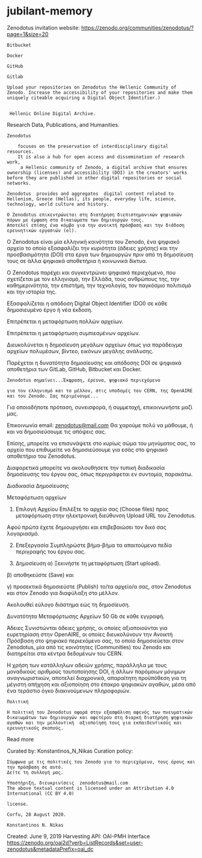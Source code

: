 # jubilant-memory
Zenodotus invitation
website: https://zenodo.org/communities/zenodotus/?page=1&size=20




    Bitbucket

    Docker

    GitHub

    Gitlab

    Upload your repositories on Zenodotus the Hellenic Community of Zenodo. Increase the accessibility of your repositories and make them uniquely citeable acquiring a Digital Object Identifier.)


     Hellenic Online Digital Archive. 

Research Data, Publications, and Humanities.

    Zenodotus

        focuses on the preservation of interdisciplinary digital resources.
        It is also a hub for open access and dissemination of research work,
         a Hellenic community of Zenodo, a digital archive that ensures ownership (licenses) and accessibility (DOI) in the creators' works before they are published in other digital repositories or social networks.

    Zenodotus  provides and aggregates  digital content related to Hellenism, Greece (Hellas), its people, everyday life, science, technology, world culture and history.

    Ο Zenodotus επικεντρώνεται στη διατήρηση διεπιστημονικών ψηφιακών πόρων με έμφαση στα δικαιώματα των δημιουργών τους.
    Αποτελεί επίσης ένα κόμβο για την ανοικτή πρόσβαση και την διάδοση ερευνητικών εργασιών (el).

 

O Zenodotus είναι μία ελληνική κοινότητα του Zenodo, ένα ψηφιακό αρχείο το οποίο εξασφαλίζει την κυριότητα (άδειες χρήσης) και την προσβασιμότητα (DOI) στα έργα των δημιουργών πριν από τη δημοσίευση τους σε άλλα ψηφιακά αποθετήρια ή κοινωνικά δίκτυα.

Ο Zenodotus παρέχει και συγκεντρώνει ψηφιακό περιεχόμενο, που σχετίζεται με τον ελληνισμό, την Ελλάδα, τους ανθρώπους της, την καθημερινότητα,  την επιστήμη, την τεχνολογία, τον παγκόσμιο πολιτισμό και την ιστορία της.

Εξασφαλίζεται η απόδοση Digital Object Identifier (DOI) σε κάθε δημοσιευμένο έργο ή νέα έκδοση.

Επιτρέπεται η μεταφόρτωση πολλών αρχείων.

Επιτρέπεται η μεταφόρτωση συμπιεσμένων αρχείων.

Διευκολύνεται η δημοσίευση μεγάλων αρχείων όπως για παράδειγμα αρχείων πολυμέσων, βίντεο, εικόνων μεγάλης ανάλυσης.

Παρέχεται η δυνατότητα δημοσίευσης και απόδοσης DOI σε ψηφιακά αποθετήρια των GitLab, GitHub, Bitbucket και Docker.

    Zenodotus σημαίνει...Έκφραση, έρευνα, ψηφιακό περιεχόμενο

    για τον ελληνισμό και το μέλλον, στις υποδομές του CERN, της OpenAIRE και του Zenodo. Σας περιμένουμε...
     

Για οποιαδήποτε πρόταση, συνεισφορά, ή συμμετοχή, επικοινωνήστε μαζί μας. 
 


Επικοινωνία
email: zenodotus@mail.com
Θα χαρούμε πολύ να μάθουμε, ή και να δημοσιεύσουμε τις απόψεις σας.

Επίσης,
μπορείτε να επισυνάψετε στο κυρίως σώμα του μηνύματος σας, το αρχείο
που επιθυμείτε να δημοσιεύσουμε για εσάς στο ψηφιακό αποθετήριο του
Zenodotus.
 

Διαφορετικά μπορείτε να ακολουθήσετε την τυπική διαδικασία δημοσίευσης του έργου σας, όπως περιγράφεται εν συντομία, παρακάτω.


Διαδικασία Δημοσίευσης

Μεταφόρτωση αρχείων

 
1. Επιλογή Αρχείου
Επιλέξτε το αρχείο σας (Choose files) προς μεταφόρτωση στην ηλεκτρονική διεύθυνση Upload URL του Zenodotus.

Αφού πρώτα έχετε δημιουργήσει και επιβεβαιώσει τον δικό σας λογαριασμό.


2. Επεξεργασία
Συμπληρώστε βήμα-βήμα τα απαιτούμενα πεδία περιγραφής του έργου σας.


3. Δημοσίευση
α) Ξεκινήστε τη μεταφόρτωση (Start upload).

β) αποθηκεύστε (Save) και

γ) προσεκτικά δημοσιεύστε (Publish) το/τα αρχείο/α σας, στον Zenodotus και στον Zenodo για διαφύλαξη στο μέλλον.

Ακολουθεί εύλογο διάστημα εώς τη δημοσίευση.
       
Δυνατότητα Mεταφόρτωσης Aρχείων 50 Gb σε κάθε εγγραφή.

 

Άδειες
Συνιστώνται άδειες χρήσης, οι οποίες αξιοποιούνται για ευρετηρίαση στην OpenAIRE, οι οποίες διευκολύνουν την Ανοικτή Πρόσβαση στο ψηφιακό περιεxόμενο σας, το οποίο δημοσιεύεται στον Zenodotus, μία από τις κοινότητες (Communities) του Zenodo  και διατηρείται στα κέντρα δεδομένων του CERN.

Η χρήση των κατάλληλων αδειών χρήσης, παράλληλα με τους μοναδικούς αριθμούς ταυτοποίησης DOI, ή άλλων παρόμοιων μόνιμων αναγνωριστικών, αποτελεί διαχρονικά, απαραίτητη προϋπόθεση για τη μέγιστη απήχηση και αξιοποίηση στο έπακρο ψηφιακών αγαθών, μέσα από ένα τεράστιο όγκο διακινούμενων πληροφοριών.

    Πολιτική

    Η πολιτική του Zenodotus αφορά στην εξασφάλιση αφενός των πνευματικών δικαιωμάτων των δημιουργών και αφετέρου στη διαρκή διατήρηση ψηφιακών αγαθών και την μελλοντική  αξιοποίηση τους για εκπαιδευτικούς και ερευνητικούς σκοπούς.

Read more

Curated by:
    Konstantinos_N_Nikas
Curation policy:

     

    Σύμφωνα με τις πολιτικές του Zenodo για το περιεχόμενο, τους όρους και την πρόσβαση σε αυτό.
    Δείτε τη συλλογή μας.

    Υποστήριξη, διευκρινίσεις  zenodotus@mail.com
    The above textual content is licensed under an Attribution 4.0 International (CC BY 4.0)

    license.

    Corfu, 28 August 2020.

    Konstantinos N. Nikas 
Created:
    June 9, 2019
Harvesting API:
    OAI-PMH Interface https://zenodo.org/oai2d?verb=ListRecords&set=user-zenodotus&metadataPrefix=oai_dc



